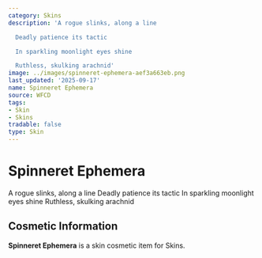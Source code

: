 ```yaml
---
category: Skins
description: 'A rogue slinks, along a line

  Deadly patience its tactic

  In sparkling moonlight eyes shine

  Ruthless, skulking arachnid'
image: ../images/spinneret-ephemera-aef3a663eb.png
last_updated: '2025-09-17'
name: Spinneret Ephemera
source: WFCD
tags:
- Skin
- Skins
tradable: false
type: Skin
---
```


# Spinneret Ephemera

A rogue slinks, along a line
Deadly patience its tactic
In sparkling moonlight eyes shine
Ruthless, skulking arachnid

## Cosmetic Information

**Spinneret Ephemera** is a skin cosmetic item for Skins.

